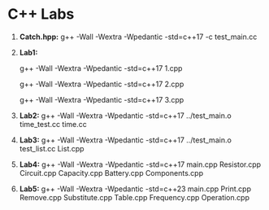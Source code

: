 # C++ Labs

1. **Catch.hpp:** g++ -Wall -Wextra -Wpedantic -std=c++17 -c test_main.cc

2. **Lab1:**

   g++ -Wall -Wextra -Wpedantic -std=c++17 1.cpp

   g++ -Wall -Wextra -Wpedantic -std=c++17 2.cpp

   g++ -Wall -Wextra -Wpedantic -std=c++17 3.cpp

3. **Lab2:** g++ -Wall -Wextra -Wpedantic -std=c++17 ../test_main.o time_test.cc time.cc

4. **Lab3:** g++ -Wall -Wextra -Wpedantic -std=c++17 ../test_main.o test_list.cc List.cpp

5. **Lab4:** g++ -Wall -Wextra -Wpedantic -std=c++17 main.cpp Resistor.cpp Circuit.cpp Capacity.cpp Battery.cpp Components.cpp

6. **Lab5:** g++ -Wall -Wextra -Wpedantic -std=c++23 main.cpp Print.cpp Remove.cpp Substitute.cpp Table.cpp Frequency.cpp Operation.cpp
